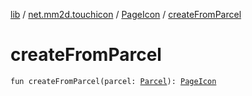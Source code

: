 [lib](../../index.md) / [net.mm2d.touchicon](../index.md) / [PageIcon](index.md) / [createFromParcel](./create-from-parcel.md)

# createFromParcel

`fun createFromParcel(parcel: `[`Parcel`](https://developer.android.com/reference/android/os/Parcel.html)`): `[`PageIcon`](index.md)